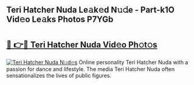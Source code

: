 ## Teri Hatcher Nuda Le𝚊k𝚎d N𝚞𝚍e - Part-k1O Vid𝚎o Le𝚊ks Photos P7YGb

# <h2><a href="http://fbd06ex.evod.top/?m=Teri+Hatcher+Nuda">🔗 👉🔴 Teri Hatcher Nuda Vid𝚎o Ph𝚘t𝚘s</a></h2>

[![Teri Hatcher Nuda N𝚞d𝚎s](https://i.imgur.com/8V9OHl7.gif)](http://fbd06ex.evod.top/?m=Teri+Hatcher+Nuda)
Online personality Teri Hatcher Nuda with a passion for dance and lifestyle. The media Teri Hatcher Nuda often sensationalizes the lives of public figures. 
